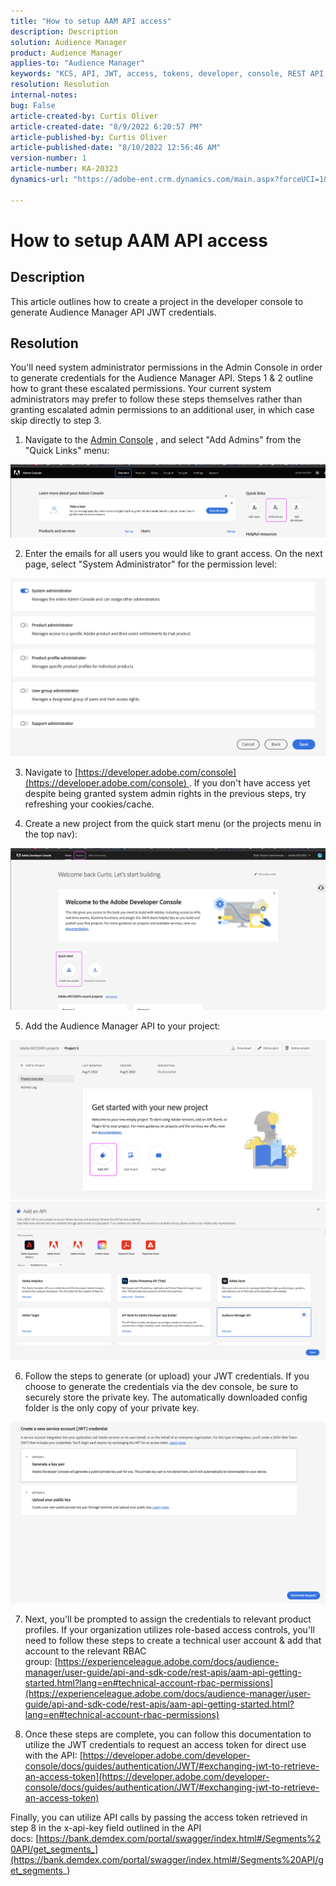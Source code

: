 ```yaml
---
title: "How to setup AAM API access"
description: Description
solution: Audience Manager
product: Audience Manager
applies-to: "Audience Manager"
keywords: "KCS, API, JWT, access, tokens, developer, console, REST API, REST"
resolution: Resolution
internal-notes: 
bug: False
article-created-by: Curtis Oliver
article-created-date: "8/9/2022 6:20:57 PM"
article-published-by: Curtis Oliver
article-published-date: "8/10/2022 12:56:46 AM"
version-number: 1
article-number: KA-20323
dynamics-url: "https://adobe-ent.crm.dynamics.com/main.aspx?forceUCI=1&pagetype=entityrecord&etn=knowledgearticle&id=5670c6fc-0f18-ed11-b83e-0022480868ff"

---
```

# How to setup AAM API access

## Description


This article outlines how to create a project in the developer console to generate Audience Manager API JWT credentials.


## Resolution


You'll need system administrator permissions in the Admin Console in order to generate credentials for the Audience Manager API. Steps 1 & 2 outline how to grant these escalated permissions. Your current system administrators may prefer to follow these steps themselves rather than granting escalated admin permissions to an additional user, in which case skip directly to step 3.

1) Navigate to the [Admin Console](https://adminconsole.adobe.com/) , and select "Add Admins" from the "Quick Links" menu:

![](assets/27c759f0-4418-ed11-b83e-0022480868ff.png)

2) Enter the emails for all users you would like to grant access. On the next page, select "System Administrator" for the permission level:

![](assets/4eaf764b-4518-ed11-b83e-0022480868ff.png)

3) Navigate to [https://developer.adobe.com/console](https://developer.adobe.com/console) . If you don't have access yet despite being granted system admin rights in the previous steps, try refreshing your cookies/cache.

4) Create a new project from the quick start menu (or the projects menu in the top nav):

![](assets/363a9d79-1418-ed11-b83e-0022480868ff.png)

5) Add the Audience Manager API to your project:

![](assets/a06e1ebd-1418-ed11-b83e-0022480868ff.png)
![](assets/26768505-1518-ed11-b83e-0022480868ff.png)

6) Follow the steps to generate (or upload) your JWT credentials. If you choose to generate the credentials via the dev console, be sure to securely store the private key. The automatically downloaded config folder is the only copy of your private key. 

![](assets/d7e73a64-1518-ed11-b83e-0022480868ff.png)

7) Next, you'll be prompted to assign the credentials to relevant product profiles. If your organization utilizes role-based access controls, you'll need to follow these steps to create a technical user account & add that account to the relevant RBAC group: [https://experienceleague.adobe.com/docs/audience-manager/user-guide/api-and-sdk-code/rest-apis/aam-api-getting-started.html?lang=en#technical-account-rbac-permissions](https://experienceleague.adobe.com/docs/audience-manager/user-guide/api-and-sdk-code/rest-apis/aam-api-getting-started.html?lang=en#technical-account-rbac-permissions)

8) Once these steps are complete, you can follow this documentation to utilize the JWT credentials to request an access token for direct use with the API: [https://developer.adobe.com/developer-console/docs/guides/authentication/JWT/#exchanging-jwt-to-retrieve-an-access-token](https://developer.adobe.com/developer-console/docs/guides/authentication/JWT/#exchanging-jwt-to-retrieve-an-access-token)

Finally, you can utilize API calls by passing the access token retrieved in step 8 in the x-api-key field outlined in the API docs: [https://bank.demdex.com/portal/swagger/index.html#/Segments%20API/get_segments_](https://bank.demdex.com/portal/swagger/index.html#/Segments%20API/get_segments_)


